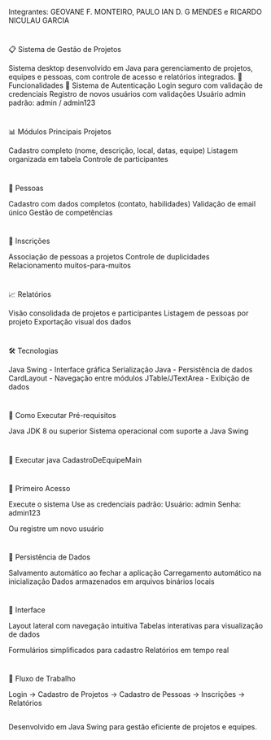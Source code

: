 Integrantes: GEOVANE F. MONTEIRO, PAULO IAN D. G MENDES e RICARDO NICULAU GARCIA

#

📋 Sistema de Gestão de Projetos

Sistema desktop desenvolvido em Java para gerenciamento de projetos, equipes e pessoas, com controle de acesso e relatórios integrados.
🚀 Funcionalidades
🔐 Sistema de Autenticação
   Login seguro com validação de credenciais
   Registro de novos usuários com validações
   Usuário admin padrão: admin / admin123
#
📊 Módulos Principais
Projetos

  Cadastro completo (nome, descrição, local, datas, equipe)
  Listagem organizada em tabela
  Controle de participantes
#
👥 Pessoas

   Cadastro com dados completos (contato, habilidades)
   Validação de email único
   Gestão de competências
#
📝 Inscrições

   Associação de pessoas a projetos
   Controle de duplicidades
   Relacionamento muitos-para-muitos
#
📈 Relatórios

   Visão consolidada de projetos e participantes
   Listagem de pessoas por projeto
   Exportação visual dos dados
#
🛠️ Tecnologias

   Java Swing - Interface gráfica
   Serialização Java - Persistência de dados
   CardLayout - Navegação entre módulos
   JTable/JTextArea - Exibição de dados
#
🎯 Como Executar
Pré-requisitos

   Java JDK 8 ou superior
   Sistema operacional com suporte a Java Swing

#
🔄 Executar
java CadastroDeEquipeMain

#
👤 Primeiro Acesso

   Execute o sistema
   Use as credenciais padrão:
       Usuário: admin
       Senha: admin123

   Ou registre um novo usuário
#
💾 Persistência de Dados

   Salvamento automático ao fechar a aplicação
   Carregamento automático na inicialização
   Dados armazenados em arquivos binários locais
#
🎨 Interface

   Layout lateral com navegação intuitiva
   Tabelas interativas para visualização de dados

   Formulários simplificados para cadastro
   Relatórios em tempo real
#
🔄 Fluxo de Trabalho

   Login → Cadastro de Projetos → Cadastro de Pessoas → Inscrições → Relatórios

##
Desenvolvido em Java Swing para gestão eficiente de projetos e equipes.
